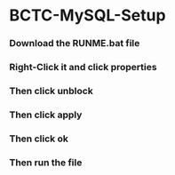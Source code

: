 # BCTC-MySQL-Setup
### Download the RUNME.bat file
### Right-Click it and click properties
### Then click unblock
### Then click apply
### Then click ok
### Then run the file
